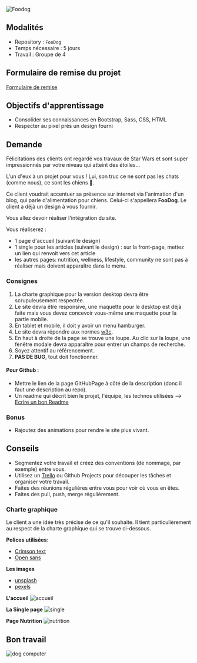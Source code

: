 ![Foodog](logo.JPG)

## Modalités

- Repository : `FooDog` 
- Temps nécessaire :  5 jours
- Travail : Groupe de 4  

## Formulaire de remise du projet

[Formulaire de remise](https://docs.google.com/forms/d/e/1FAIpQLSd8CpY7cOyziccvaJZ3JCr49uUSpDrQp7n-jBnAfQjAs6XXeA/viewform)

## Objectifs d'apprentissage

- Consolider ses connaissances en Bootstrap, Sass, CSS, HTML
- Respecter au pixel près un design fourni

## Demande

Félicitations des clients ont regardé vos travaux de Star Wars et sont super impressionnés par votre niveau qui atteint des étoiles... 

L'un d'eux à un projet pour vous ! Lui, son truc ce ne sont pas les chats (comme nous), ce sont les chiens :dog:. 

Ce client voudrait accentuer sa présence sur internet via l'animation d'un blog, qui parle d'alimentation pour  chiens. Celui-ci s'appellera **FooDog**. Le client a déjà un design à vous fournir.  

Vous allez devoir réaliser l'intégration du site. 

Vous réaliserez :
- 1 page d'accueil (suivant le design)
- 1 single pour les articles (suivant le design) : sur la front-page, mettez un lien qui renvoit vers cet article
- les autres pages: nutrition, wellness, lifestyle, community ne sont pas à réaliser mais doivent apparaître dans le menu. 

### Consignes

1. La charte graphique pour la version desktop devra être scrupuleusement respectée.  
1. Le site devra être responsive, une maquette pour le desktop est déjà faite mais vous devez concevoir vous-même une maquette pour la partie mobile. 
1. En tablet et mobile, il doit y avoir un menu hamburger.
1. Le site devra répondre aux normes [w3c](https://validator.w3.org/).
1. En haut à droite de la page se trouve une loupe. Au clic sur la loupe, une fenêtre modale devra apparaître pour entrer un champs de recherche. 
1. Soyez attentif au référencement.
1. **PAS DE BUG**, tout doit fonctionner. 

#### Pour Github :

- Mettre le lien de la page GitHubPage à côté de la description (donc il faut une description au repo).
- Un readme qui décrit bien le projet, l'équipe, les technos utilisées --> [Ecrire un bon Readme](https://medium.com/becode/comment-faire-un-readme-sur-github-cc11f3df606a)


### Bonus 

- Rajoutez des animations pour rendre le site plus vivant.

## Conseils

- Segmentez votre travail et créez des conventions (de nommage, par exemple) entre vous. 
- Utilisez un [Trello](https://trello.com) ou Github Projects pour découper les tâches et organiser votre travail. 
- Faites des réunions régulières entre vous pour voir où vous en êtes.
- Faites des pull, push, merge régulièrement. 

### Charte graphique

Le client a une idée très précise de ce qu'il souhaite. Il tient particulièrement au respect de la charte graphique qui se trouve ci-dessous.

**Polices utilisées**:
- [Crimson text](https://fonts.google.com/specimen/Crimson+Text) 
- [Open sans](https://fonts.google.com/specimen/Open+Sans)

**Les images**
- [unsplash](https://unsplash.com/search/photos/dog)
- [pexels](https://www.pexels.com/search/dog/)

**L'accueil** 
![accueil](dogfood.png)

**La Single page** 
![single](single.png)

**Page Nutrition** 
![nutrition](nutrition.png)

## Bon travail  

![dog computer](http://giphygifs.s3.amazonaws.com/media/mCRJDo24UvJMA/giphy.gif)
